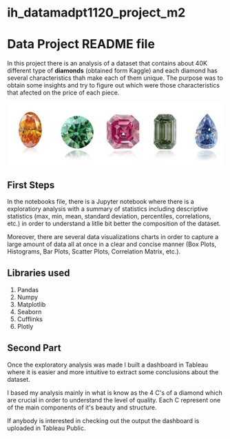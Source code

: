 # ih_datamadpt1120_project_m2

# Data Project README file

In this project there is an analysis of a dataset that contains about 40K different type of **diamonds** (obtained form Kaggle) and each diamond has several characteristics thah make each of them unique. The purpose was to obtain some insights and try to figure out which were those characteristics that afected on the price of each piece.

![](images/htesting.jpg)



## **First Steps**

 In the notebooks file, there is a Jupyter notebook where there is a exploratiory analysis with a summary of statistics including descriptive statistics (max, min, mean, standard deviation, percentiles, correlations, etc.) in order to understand a litlle bit better the composition of the dataset.

Moreover, there are several data visualizations charts in order to capture a large amount of data all at once in a clear and concise manner (Box Plots, Histograms, Bar Plots, Scatter Plots, Correlation Matrix, etc.).

## **Libraries used**
1. Pandas
2. Numpy
3. Matplotlib
4. Seaborn
5. Cufflinks
6. Plotly




## **Second Part**
Once the exploratory analysis was made I built a dashboard in Tableau where it is easier and more intuitive to extract some conclusions about the dataset.

I based my analysis mainly in what is know as the 4 C's of a diamond which are crucial in order to understand the level of quality. Each C represent one of the main components of it's beauty and structure.

If anybody is interested in checking out the output the dashboard is uploaded in Tableau Public.



